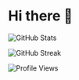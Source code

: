 # Hi there 👋

![GitHub Stats][GITHUB_STATS]

![GitHub Streak][GITHUB_STREAK]

![Profile Views][PROFILE_VIEWS]

[TOP_LANGS]: https://github-readme-stats.vercel.app/api/top-langs/?username=gariasf&show_icons=true&theme=dark&locale=en&count_private=true&hide=stars,issues

[GITHUB_STATS]: https://github-readme-stats.vercel.app/api?username=gariasf&show_icons=true&theme=dark&locale=en&count_private=true&hide=stars,issues&hide_border=true&bg_color=0D1117

[GITHUB_STREAK]: https://github-readme-streak-stats.herokuapp.com/?user=gariasf&theme=dark&hide_border=true&background=0D1117

[PROFILE_VIEWS]: https://hits.seeyoufarm.com/api/count/incr/badge.svg?url=https%3A%2F%2Fgithub.com%2Fgariasf%2Ftianenpang&count_bg=%230D1117&title_bg=%230D1117&icon=&icon_color=%23FFFFFF&title=%F0%9F%91%80&edge_flat=false
